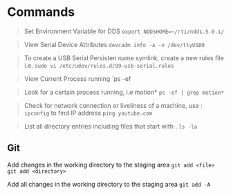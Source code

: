 # Commands

> Set Environment Variable for DDS
`export NDDSHOME=~/rti/ndds.5.0.1/`

> View Serial Device Attributes
`devcadm info -a -n /dev/ttyUSB0`

> To create a USB Serial Persisten name symlink, create a new rules file i.e.
`sudo vi /etc/udev/rules.d/99-usb-serial.rules`

> View Current Process running
`ps -ef

> Look for a certain process running, i.e motion*
`ps -ef | grep motion*`

> Check for network connection or liveliness of a machine, use : `ipconfig` to find IP address
`ping youtube.com`

> List all directory entries including files that start with .
`ls -la`

## Git

Add changes in the working directory to the staging area
`git add <file>`
`git add <directory>`

Add all changes in the working directory to the staging area
`git add -A`

